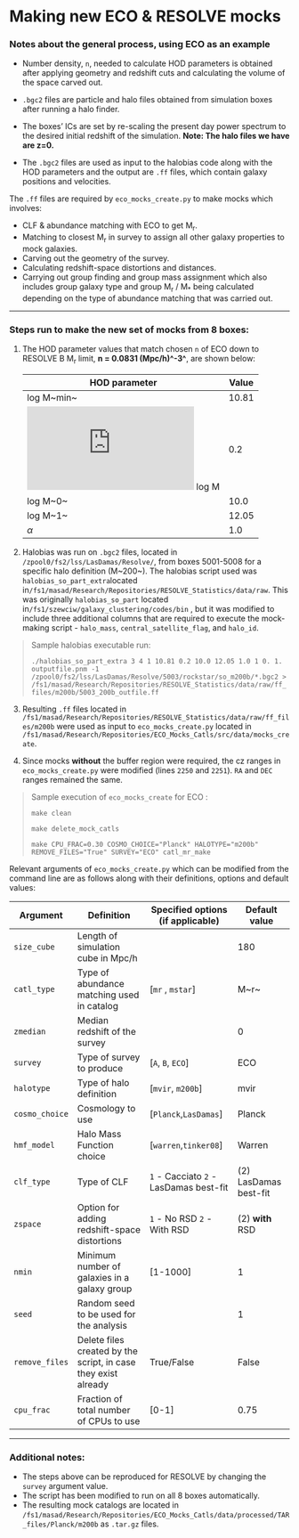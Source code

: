 # Making new ECO & RESOLVE mocks



### Notes about the general process, using ECO as an example



- Number density, `n`, needed to calculate HOD parameters is obtained after applying geometry and redshift cuts and calculating the volume of the space carved out. 

  

- `.bgc2` files are particle and halo files obtained from simulation boxes after running a halo finder. 

  

- The boxes’ ICs are set by re-scaling the present day power spectrum to the desired initial redshift of the simulation. **Note: The halo files we have are z=0.**

  

- The `.bgc2` files are used as input to the halobias code along with the HOD parameters and the output are `.ff` files, which contain galaxy positions and velocities.



The `.ff` files are required by `eco_mocks_create.py` to make mocks which involves:

- CLF & abundance matching with ECO to get M<sub>r</sub>.
- Matching to closest M<sub>r</sub> in survey to assign all other galaxy properties to mock galaxies.
- Carving out the geometry of the survey.
- Calculating redshift-space distortions and distances.
- Carrying out group finding and group mass assignment which also includes group galaxy type and group M<sub>r</sub> / M<sub>*</sub> being calculated depending on the type of abundance matching that was carried out. 



------



### Steps run to make the new set of mocks from 8 boxes:



1. The HOD parameter values that match chosen `n` of ECO down to RESOLVE B M<sub>r</sub> limit, **n = 0.0831 (Mpc/h)^-3^**, are shown below:

   | HOD parameter                                                | Value |
   | ------------------------------------------------------------ | ----- |
   | log M~min~                                                   | 10.81 |
   | ![equation](http://www.sciweavers.org/tex2img.php?eq=%20%5Csigma%20&bc=White&fc=Black&im=jpg&fs=12&ff=arev&edit=0) log M | 0.2   |
   | log M~0~                                                     | 10.0  |
   | log M~1~                                                     | 12.05 |
   | $\alpha$                                                     | 1.0   |

   

2. Halobias was run on `.bgc2` files, located in  `/zpool0/fs2/lss/LasDamas/Resolve/`, from boxes 5001-5008 for a specific halo definition (M~200~). The halobias script used was `halobias_so_part_extra`located in`/fs1/masad/Research/Repositories/RESOLVE_Statistics/data/raw`.  This was originally `halobias_so_part` located in`/fs1/szewciw/galaxy_clustering/codes/bin` , but it was modified to include three additional columns that are required to execute the mock-making script - `halo_mass`, `central_satellite_flag`, and `halo_id`.



> Sample halobias executable run:
>
> `./halobias_so_part_extra 3 4 1 10.81 0.2 10.0 12.05 1.0 1 0. 1. outputfile.pnm -1 /zpool0/fs2/lss/LasDamas/Resolve/5003/rockstar/so_m200b/*.bgc2 > /fs1/masad/Research/Repositories/RESOLVE_Statistics/data/raw/ff_files/m200b/5003_200b_outfile.ff`



3. Resulting `.ff` files located in `/fs1/masad/Research/Repositories/RESOLVE_Statistics/data/raw/ff_files/m200b` were used as input to `eco_mocks_create.py` located in `/fs1/masad/Research/Repositories/ECO_Mocks_Catls/src/data/mocks_create`.

4. Since mocks **without** the buffer region were required, the cz ranges in `eco_mocks_create.py` were modified (lines `2250` and `2251`). `RA` and `DEC` ranges remained the same. 



> Sample  execution of `eco_mocks_create` for ECO :
>
> `make clean`
>
> `make delete_mock_catls`
>
> `make CPU_FRAC=0.30 COSMO_CHOICE="Planck" HALOTYPE="m200b" REMOVE_FILES="True" SURVEY="ECO" catl_mr_make`



Relevant arguments of `eco_mocks_create.py` which can be modified from the command line are as follows along with their definitions, options and default values:

| Argument       | Definition                                                   | Specified options (if applicable)      | Default value         |
| -------------- | ------------------------------------------------------------ | -------------------------------------- | --------------------- |
| `size_cube`    | Length of simulation cube in Mpc/h                           |                                        | 180                   |
| `catl_type`    | Type of abundance matching used in catalog                   | [`mr` , `mstar`]                       | M~r~                  |
| `zmedian`      | Median redshift of the survey                                |                                        | 0                     |
| `survey`       | Type of survey to produce                                    | [`A`, `B`, `ECO`]                      | ECO                   |
| `halotype`     | Type of halo definition                                      | [`mvir`, `m200b`]                      | mvir                  |
| `cosmo_choice` | Cosmology to use                                             | [`Planck`,`LasDamas`]                  | Planck                |
| `hmf_model`    | Halo Mass Function choice                                    | [`warren`,`tinker08`]                  | Warren                |
| `clf_type`     | Type of CLF                                                  | `1` - Cacciato `2` - LasDamas best-fit | (2) LasDamas best-fit |
| `zspace`       | Option for adding redshift-space distortions                 | `1` - No RSD `2` - With RSD            | (2) **with** RSD      |
| `nmin`         | Minimum number of galaxies in a galaxy group                 | [1-1000]                               | 1                     |
| `seed`         | Random seed to be used for the analysis                      |                                        | 1                     |
| `remove_files` | Delete files created by the script, in case they exist already | True/False                             | False                 |
| `cpu_frac`     | Fraction of total number of CPUs to use                      | [0-1]                                  | 0.75                  |



------

### Additional notes:

- The steps above can be reproduced for RESOLVE by changing the `survey` argument value.
- The script has been modified to run on all 8 boxes automatically.
- The resulting mock catalogs are located in `/fs1/masad/Research/Repositories/ECO_Mocks_Catls/data/processed/TAR_files/Planck/m200b` as `.tar.gz` files. 